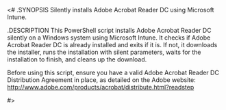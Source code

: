 <#
.SYNOPSIS
Silently installs Adobe Acrobat Reader DC using Microsoft Intune.

.DESCRIPTION
This PowerShell script installs Adobe Acrobat Reader DC silently on a Windows system using Microsoft Intune. It checks if Adobe Acrobat Reader DC is already installed and exits if it is. If not, it downloads the installer, runs the installation with silent parameters, waits for the installation to finish, and cleans up the download.

Before using this script, ensure you have a valid Adobe Acrobat Reader DC Distribution Agreement in place, as detailed on the Adobe website: http://www.adobe.com/products/acrobat/distribute.html?readstep

#>
